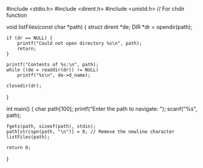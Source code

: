 #include <stdio.h>
#include <dirent.h>
#include <unistd.h>  // For chdir function

void listFiles(const char *path) {
    struct dirent *de;
    DIR *dr = opendir(path);

    if (dr == NULL) {
        printf("Could not open directory %s\n", path);
        return;
    }

    printf("Contents of %s:\n", path);
    while ((de = readdir(dr)) != NULL)
        printf("%s\n", de->d_name);

    closedir(dr);
}

int main() {
    char path[100];
    printf("Enter the path to navigate: ");
    scanf("%s", path);

    fgets(path, sizeof(path), stdin);
    path[strcspn(path, "\n")] = 0; // Remove the newline character
    listFiles(path);

    return 0;
}

